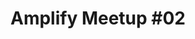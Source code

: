 ---
title: "Amplify Meetup #02"
description: "AWS Amplify Meetup in Japan will be held on Nov 27 again! Join us and learn together. 3 Amplify users will talk about their products. All sessions are in Japanese."
href: https://aws-amplify-jp.connpass.com/event/193194/
avatar: ./banner.png
attendantIds:
  - jaga
country: Japan
city: Virtual
---